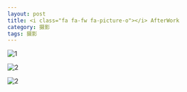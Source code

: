 ```yaml
---
layout: post                                   
title: <i class="fa fa-fw fa-picture-o"></i> AfterWork      
category: 摄影                                  
tags: 摄影                                    
---
```


![1](http://7u2n3n.com1.z0.glb.clouddn.com/images/xiaban1.JPG?imageView2/2/w/800)

![2](http://7u2n3n.com1.z0.glb.clouddn.com/images/xiaban2.JPG?imageView2/2/w/800)

![2](http://7u2n3n.com1.z0.glb.clouddn.com/images/xiaban3.JPG?imageView2/2/w/800)